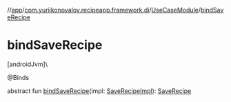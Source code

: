 //[app](../../../index.md)/[com.yuriikonovalov.recipeapp.framework.di](../index.md)/[UseCaseModule](index.md)/[bindSaveRecipe](bind-save-recipe.md)

# bindSaveRecipe

[androidJvm]\

@Binds

abstract fun [bindSaveRecipe](bind-save-recipe.md)(impl: [SaveRecipeImpl](../../com.yuriikonovalov.recipeapp.application.usecases/-save-recipe-impl/index.md)): [SaveRecipe](../../com.yuriikonovalov.recipeapp.application.usecases/-save-recipe/index.md)

